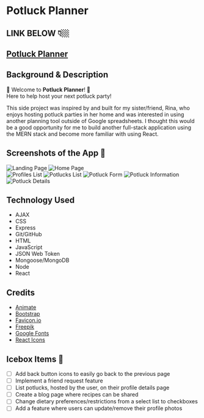 # Potluck Planner

## LINK BELOW 👇🏼
## [Potluck Planner](https://get-potluckin.netlify.app) 

## Background & Description
🥘 Welcome to **Potluck Planner**! 🥘<br /> 
Here to help host your next potluck party!

This side project was inspired by and built for my sister/friend, Rina, who enjoys hosting potluck parties in her home and was interested in using another planning tool outside of Google spreadsheets. I thought this would be a good opportunity for me to build another full-stack application using the MERN stack and become more familiar with using React.

## Screenshots of the App 📸
![Landing Page](./public/screenshots/landing.png)
![Home Page](./public/screenshots/home.png)<br />
![Profiles List](./public/screenshots/profiles.png)
![Potlucks List](./public/screenshots/potlucks.png)
![Potluck Form](./public/screenshots/form.png)
![Potluck Information](./public/screenshots/potluck.png)
![Potluck Details](./public/screenshots/potluckdetails.png)

## Technology Used
  - AJAX
  - CSS
  - Express
  - Git/GitHub
  - HTML
  - JavaScript
  - JSON Web Token
  - Mongoose/MongoDB
  - Node
  - React

## Credits
- [Animate](https://animate.style/)
- [Bootstrap](https://getbootstrap.com/)
- [Favicon.io](https://favicon.io/)
- [Freepik](https://www.freepik.com/)
- [Google Fonts](https://fonts.google.com/)
- [React Icons](https://react-icons.github.io/react-icons)

## Icebox Items 🧊
  - [ ] Add back button icons to easily go back to the previous page
  - [ ] Implement a friend request feature
  - [ ] List potlucks, hosted by the user, on their profile details page
  - [ ] Create a blog page where recipes can be shared
  - [ ] Change dietary preferences/restrictions from a select list to checkboxes
  - [ ] Add a feature where users can update/remove their profile photos